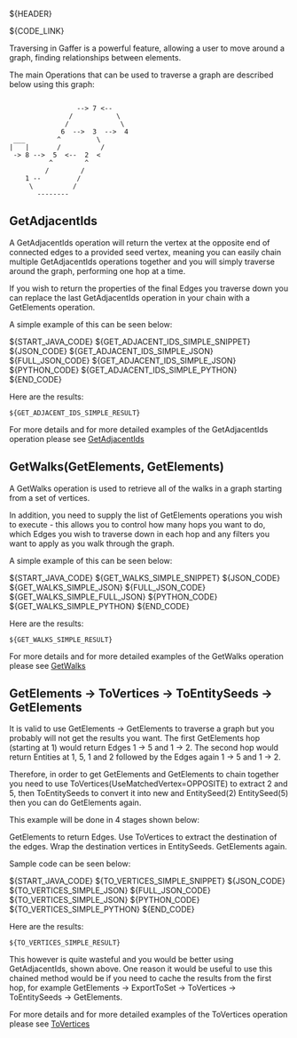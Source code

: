 ${HEADER}

${CODE_LINK}

Traversing in Gaffer is a powerful feature, allowing a user to move around a graph, finding relationships between elements.

The main Operations that can be used to traverse a graph are described below using this graph:

```

                 --> 7 <--
               /           \
              /             \
             6  -->  3  -->  4
 ___        ^         \
|   |       /          /
 -> 8 -->  5  <--  2  <
          ^        ^
         /        /
    1 --         /
     \          /
       --------
```

## GetAdjacentIds

A GetAdjacentIds operation will return the vertex at the opposite end of connected edges to a provided seed vertex, 
meaning you can easily chain multiple GetAdjacentIds operations together and you will simply traverse around the graph, 
performing one hop at a time.

If you wish to return the properties of the final Edges you traverse down you can replace the last 
GetAdjacentIds operation in your chain with a GetElements operation.

A simple example of this can be seen below:

${START_JAVA_CODE}
${GET_ADJACENT_IDS_SIMPLE_SNIPPET}
${JSON_CODE}
${GET_ADJACENT_IDS_SIMPLE_JSON}
${FULL_JSON_CODE}
${GET_ADJACENT_IDS_SIMPLE_JSON}
${PYTHON_CODE}
${GET_ADJACENT_IDS_SIMPLE_PYTHON}
${END_CODE}

Here are the results:

```
${GET_ADJACENT_IDS_SIMPLE_RESULT}
```

For more details and for more detailed examples of the GetAdjacentIds operation please see [GetAdjacentIds](../operations/getadjacentids.md)

## GetWalks(GetElements, GetElements)

A GetWalks operation is used to retrieve all of the walks in a graph starting from a set of vertices.

In addition, you need to supply the list of GetElements operations you wish to execute - this allows you to control how many hops you want to do, 
which Edges you wish to traverse down in each hop and any filters you want to apply as you walk through the graph.

A simple example of this can be seen below:

${START_JAVA_CODE}
${GET_WALKS_SIMPLE_SNIPPET}
${JSON_CODE}
${GET_WALKS_SIMPLE_JSON}
${FULL_JSON_CODE}
${GET_WALKS_SIMPLE_FULL_JSON}
${PYTHON_CODE}
${GET_WALKS_SIMPLE_PYTHON}
${END_CODE}

Here are the results:

```
${GET_WALKS_SIMPLE_RESULT}
```

For more details and for more detailed examples of the GetWalks operation please see [GetWalks](../operations/getwalks.md)

## GetElements -> ToVertices -> ToEntitySeeds -> GetElements

It is valid to use GetElements -> GetElements to traverse a graph but you probably will not get the results you want.
The first GetElements hop (starting at 1) would return Edges 1 -> 5 and 1 -> 2.  The second hop would return Entities at 1, 5, 1 and 2 
followed by the Edges again 1 -> 5 and 1 -> 2.

Therefore, in order to get GetElements and GetElements to chain together you need to use ToVertices(UseMatchedVertex=OPPOSITE) to extract 2 and 5, 
then ToEntitySeeds to convert it into new  and EntitySeed(2) EntitySeed(5) then you can do GetElements again.

This example will be done in 4 stages shown below:

GetElements to return Edges.
Use ToVertices to extract the destination of the edges.
Wrap the destination vertices in EntitySeeds.
GetElements again.

Sample code can be seen below:

${START_JAVA_CODE}
${TO_VERTICES_SIMPLE_SNIPPET}
${JSON_CODE}
${TO_VERTICES_SIMPLE_JSON}
${FULL_JSON_CODE}
${TO_VERTICES_SIMPLE_JSON}
${PYTHON_CODE}
${TO_VERTICES_SIMPLE_PYTHON}
${END_CODE}

Here are the results:

```
${TO_VERTICES_SIMPLE_RESULT}
```

This however is quite wasteful and you would be better using GetAdjacentIds, shown above.  One reason it would be useful to use this chained method
would be if you need to cache the results from the first hop, for example GetElements -> ExportToSet -> ToVertices -> ToEntitySeeds -> GetElements.

For more details and for more detailed examples of the ToVertices operation please see [ToVertices](../operations/tovertices.md)
